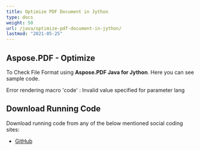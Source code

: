 ```yaml
---
title: Optimize PDF Document in Jython
type: docs
weight: 50
url: /java/optimize-pdf-document-in-jython/
lastmod: "2021-05-25"
---
```


## Aspose.PDF - Optimize

To Check File Format using **Aspose.PDF Java for Jython**. Here you can see sample code.

Error rendering macro 'code' : Invalid value specified for parameter lang

## Download Running Code

Download running code from any of the below mentioned social coding sites:

- [GitHub](https://github.com/aspose-pdf/Aspose.PDF-for-Java/releases)
